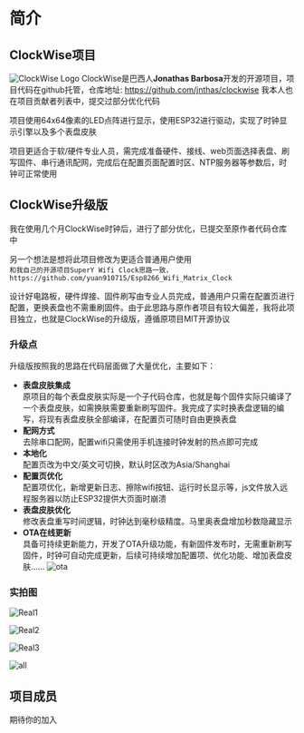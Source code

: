 # 简介

## ClockWise项目

![ClockWise Logo](/img/clockwise_logo.png)
ClockWise是巴西人**Jonathas Barbosa**开发的开源项目，项目代码在github托管，仓库地址: https://github.com/jnthas/clockwise 我本人也在项目贡献者列表中，提交过部分优化代码

项目使用64x64像素的LED点阵进行显示，使用ESP32进行驱动，实现了时钟显示引擎以及多个表盘皮肤

项目更适合于软/硬件专业人员，需完成准备硬件、接线、web页面选择表盘、刷写固件、串行通讯配网，完成后在配置页面配置时区、NTP服务器等参数后，时钟可正常使用

## ClockWise升级版

我在使用几个月ClockWise时钟后，进行了部分优化，已提交至原作者代码仓库中

另一个想法是想将此项目修改为更适合普通用户使用  
`和我自己的开源项目SuperY Wifi Clock思路一致，https://github.com/yuan910715/Esp8266_Wifi_Matrix_Clock`

设计好电路板，硬件焊接、固件刷写由专业人员完成，普通用户只需在配置页进行配置，更换表盘也不需重刷固件。由于此思路与原作者项目有较大偏差，我将此项目独立，也就是ClockWise的升级版，遵循原项目MIT开源协议

### 升级点

升级版按照我的思路在代码层面做了大量优化，主要如下：

- **表盘皮肤集成**  
原项目的每个表盘皮肤实际是一个子代码仓库，也就是每个固件实际只编译了一个表盘皮肤，如需换肤需要重新刷写固件。我完成了实时换表盘逻辑的编写，将现有表盘皮肤全部编译，在配置页可随时自由更换表盘
- **配网方式**  
去除串口配网，配置wifi只需使用手机连接时钟发射的热点即可完成
- **本地化**  
配置页改为中文/英文可切换，默认时区改为Asia/Shanghai
- **配置页优化**  
配置项优化，新增更新日志、擦除wifi按钮、运行时长显示等，js文件放入远程服务器以防止ESP32提供大页面时崩溃
- **表盘皮肤优化**  
修改表盘重写时间逻辑，时钟达到毫秒级精度。马里奥表盘增加秒数隐藏显示
- **OTA在线更新**  
具备可持续更新能力，开发了OTA升级功能，有新固件发布时，无需重新刷写固件，时钟可自动完成更新，后续可持续增加配置项、优化功能、增加表盘皮肤……
![ota](/img/ota.png)

### 实拍图
![Real1](/img/real1.png)

![Real2](/img/real2.png)

![Real3](/img/real3.png)

![all](/img/all.png)

## 项目成员

<script setup>
import { VPTeamMembers } from 'vitepress/theme'

const members = [
  {
    avatar: 'https://topyuan.top/yuan.png',
    name: '冯雪原',
    title: 'Creator',
    links: [
      { icon: 'github', link: 'https://github.com/yuan910715' }
    ]
  },
]
</script>

<VPTeamMembers size="small" :members="members" />

期待你的加入